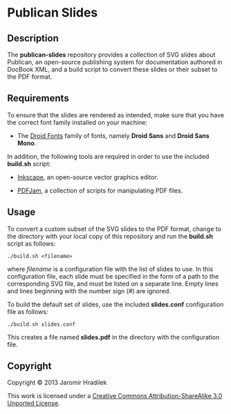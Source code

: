 # Publican Slides

## Description

The **publican-slides** repository provides a collection of SVG slides about Publican, an open-source publishing system for documentation authored in DocBook XML, and a build script to convert these slides or their subset to the PDF format.

## Requirements

To ensure that the slides are rendered as intended, make sure that you have the correct font family installed on your machine:

* The [Droid Fonts](http://www.droidfonts.com/) family of fonts, namely **Droid Sans** and **Droid Sans Mono**.

In addition, the following tools are required in order to use the included **build.sh** script:

* [Inkscape](http://inkscape.org/), an open-source vector graphics editor.

* [PDFJam](http://www2.warwick.ac.uk/fac/sci/statistics/staff/academic-research/firth/software/pdfjam), a collection of scripts for manipulating PDF files.


## Usage

To convert a custom subset of the SVG slides to the PDF format, change to the directory with your local copy of this repository and run the **build.sh** script as follows:

    ./build.sh <filename>

where *filename* is a configuration file with the list of slides to use. In this configuration file, each slide must be specified in the form of a path to the corresponding SVG file, and must be listed on a separate line. Empty lines and lines beginning with the number sign (#) are ignored.

To build the default set of slides, use the included **slides.conf** configuration file as follows:

    ./build.sh slides.conf

This creates a file named **slides.pdf** in the directory with the configuration file.

## Copyright

Copyright © 2013 Jaromir Hradilek

This work is licensed under a [Creative Commons Attribution-ShareAlike 3.0 Unported License](http://creativecommons.org/licenses/by-sa/3.0/).
